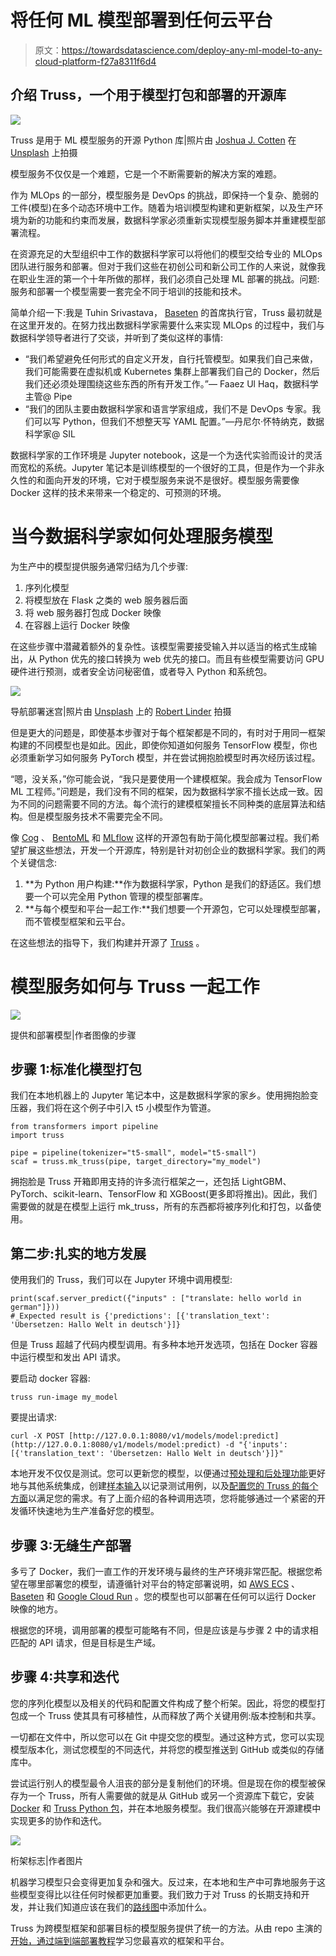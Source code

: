 # 将任何 ML 模型部署到任何云平台

> 原文：<https://towardsdatascience.com/deploy-any-ml-model-to-any-cloud-platform-f27a8311f6d4>

## 介绍 Truss，一个用于模型打包和部署的开源库

![](img/9055ba44871e73912c6d63579d2d7d67.png)

Truss 是用于 ML 模型服务的开源 Python 库|照片由 [Joshua J. Cotten](https://unsplash.com/@jcotten?utm_source=unsplash&utm_medium=referral&utm_content=creditCopyText) 在 [Unsplash](https://unsplash.com/s/photos/truss?utm_source=unsplash&utm_medium=referral&utm_content=creditCopyText) 上拍摄

模型服务不仅仅是一个难题，它是一个不断需要新的解决方案的难题。

作为 MLOps 的一部分，模型服务是 DevOps 的挑战，即保持一个复杂、脆弱的工件(模型)在多个动态环境中工作。随着为培训模型构建和更新框架，以及生产环境为新的功能和约束而发展，数据科学家必须重新实现模型服务脚本并重建模型部署流程。

在资源充足的大型组织中工作的数据科学家可以将他们的模型交给专业的 MLOps 团队进行服务和部署。但对于我们这些在初创公司和新公司工作的人来说，就像我在职业生涯的第一个十年所做的那样，我们必须自己处理 ML 部署的挑战。问题:服务和部署一个模型需要一套完全不同于培训的技能和技术。

简单介绍一下:我是 Tuhin Srivastava， [Baseten](http://baseten.co) 的首席执行官，Truss 最初就是在这里开发的。在努力找出数据科学家需要什么来实现 MLOps 的过程中，我们与数据科学领导者进行了交谈，并听到了类似这样的事情:

*   “我们希望避免任何形式的自定义开发，自行托管模型。如果我们自己来做，我们可能需要在虚拟机或 Kubernetes 集群上部署我们自己的 Docker，然后我们还必须处理围绕这些东西的所有开发工作。”— Faaez Ul Haq，数据科学主管@ Pipe
*   “我们的团队主要由数据科学家和语言学家组成，我们不是 DevOps 专家。我们可以写 Python，但我们不想整天写 YAML 配置。”—丹尼尔·怀特纳克，数据科学家@ SIL

数据科学家的工作环境是 Jupyter notebook，这是一个为迭代实验而设计的灵活而宽松的系统。Jupyter 笔记本是训练模型的一个很好的工具，但是作为一个非永久性的和面向开发的环境，它对于模型服务来说不是很好。模型服务需要像 Docker 这样的技术来带来一个稳定的、可预测的环境。

# 当今数据科学家如何处理服务模型

为生产中的模型提供服务通常归结为几个步骤:

1.  序列化模型
2.  将模型放在 Flask 之类的 web 服务器后面
3.  将 web 服务器打包成 Docker 映像
4.  在容器上运行 Docker 映像

在这些步骤中潜藏着额外的复杂性。该模型需要接受输入并以适当的格式生成输出，从 Python 优先的接口转换为 web 优先的接口。而且有些模型需要访问 GPU 硬件进行预测，或者安全访问秘密值，或者导入 Python 和系统包。

![](img/fbfe6a68c423acf09ca64a59e943e02b.png)

导航部署迷宫|照片由 [Unsplash](https://unsplash.com/s/photos/lost-in-a-maze?utm_source=unsplash&utm_medium=referral&utm_content=creditCopyText) 上的 [Robert Linder](https://unsplash.com/@rwlinder?utm_source=unsplash&utm_medium=referral&utm_content=creditCopyText) 拍摄

但是更大的问题是，即使基本步骤对于每个框架都是不同的，有时对于用同一框架构建的不同模型也是如此。因此，即使你知道如何服务 TensorFlow 模型，你也必须重新学习如何服务 PyTorch 模型，并在尝试拥抱脸模型时再次经历该过程。

“嗯，没关系，”你可能会说，“我只是要使用一个建模框架。我会成为 TensorFlow ML 工程师。”问题是，我们没有不同的框架，因为数据科学家不擅长达成一致。因为不同的问题需要不同的方法。每个流行的建模框架擅长不同种类的底层算法和结构。但是模型服务技术不需要完全不同。

像 [Cog](https://github.com/replicate/cog) 、 [BentoML](https://github.com/bentoml/BentoML) 和 [MLflow](https://github.com/mlflow/mlflow/) 这样的开源包有助于简化模型部署过程。我们希望扩展这些想法，开发一个开源库，特别是针对初创企业的数据科学家。我们的两个关键信念:

1.  **为 Python 用户构建:**作为数据科学家，Python 是我们的舒适区。我们想要一个可以完全用 Python 管理的模型部署库。
2.  **与每个模型和平台一起工作:**我们想要一个开源包，它可以处理模型部署，而不管模型框架和云平台。

在这些想法的指导下，我们构建并开源了 [Truss](https://github.com/basetenlabs/truss) 。

# 模型服务如何与 Truss 一起工作

![](img/1e914c40f3c860aa743752cd30a6b351.png)

提供和部署模型|作者图像的步骤

## 步骤 1:标准化模型打包

我们在本地机器上的 Jupyter 笔记本中，这是数据科学家的家乡。使用拥抱脸变压器，我们将在这个例子中引入 t5 小模型作为管道。

```
from transformers import pipeline
import truss

pipe = pipeline(tokenizer="t5-small", model="t5-small")
scaf = truss.mk_truss(pipe, target_directory="my_model")
```

拥抱脸是 Truss 开箱即用支持的许多流行框架之一，还包括 LightGBM、PyTorch、scikit-learn、TensorFlow 和 XGBoost(更多即将推出)。因此，我们需要做的就是在模型上运行 mk_truss，所有的东西都将被序列化和打包，以备使用。

## 第二步:扎实的地方发展

使用我们的 Truss，我们可以在 Jupyter 环境中调用模型:

```
print(scaf.server_predict({"inputs" : ["translate: hello world in german"]}))
# Expected result is {'predictions': [{'translation_text': 'Übersetzen: Hallo Welt in deutsch'}]}
```

但是 Truss 超越了代码内模型调用。有多种本地开发选项，包括在 Docker 容器中运行模型和发出 API 请求。

要启动 docker 容器:

```
truss run-image my_model
```

要提出请求:

```
curl -X POST [http://127.0.0.1:8080/v1/models/model:predict](http://127.0.0.1:8080/v1/models/model:predict) -d "{'inputs': [{'translation_text': 'Übersetzen: Hallo Welt in deutsch'}]}"
```

本地开发不仅仅是测试。您可以更新您的模型，以便通过[预处理和后处理功能](https://truss.baseten.co/develop/processing)更好地与其他系统集成，创建[样本输入](https://truss.baseten.co/develop/examples)以记录测试用例，以及[配置您的 Truss 的每个方面](https://truss.baseten.co/develop/configuration)以满足您的需求。有了上面介绍的各种调用选项，您将能够通过一个紧密的开发循环快速地为生产准备好您的模型。

## 步骤 3:无缝生产部署

多亏了 Docker，我们一直工作的开发环境与最终的生产环境非常匹配。根据您希望在哪里部署您的模型，请遵循针对平台的特定部署说明，如 [AWS ECS](https://truss.baseten.co/deploy/aws) 、 [Baseten](https://truss.baseten.co/deploy/baseten) 和 [Google Cloud Run](https://truss.baseten.co/deploy/gcp) 。您的模型也可以部署在任何可以运行 Docker 映像的地方。

根据您的环境，调用部署的模型可能略有不同，但是应该是与步骤 2 中的请求相匹配的 API 请求，但是目标是生产域。

## 步骤 4:共享和迭代

您的序列化模型以及相关的代码和配置文件构成了整个桁架。因此，将您的模型打包成一个 Truss 使其具有可移植性，从而释放了两个关键用例:版本控制和共享。

一切都在文件中，所以您可以在 Git 中提交您的模型。通过这种方式，您可以实现模型版本化，测试您模型的不同迭代，并将您的模型推送到 GitHub 或类似的存储库中。

尝试运行别人的模型最令人沮丧的部分是复制他们的环境。但是现在你的模型被保存为一个 Truss，所有人需要做的就是从 GitHub 或另一个资源库下载它，安装 [Docker](https://www.docker.com/) 和 [Truss Python 包](https://pypi.org/project/truss/)，并在本地服务模型。我们很高兴能够在开源建模中实现更多的协作和迭代。

![](img/68ce055c3cc5609a6049925ceea686a0.png)

桁架标志|作者图片

机器学习模型只会变得更加复杂和强大。反过来，在本地和生产中可靠地服务于这些模型变得比以往任何时候都更加重要。我们致力于对 Truss 的长期支持和开发，并让我们知道应该在我们的[路线图](https://github.com/basetenlabs/truss/blob/main/ROADMAP.md)中添加什么。

Truss 为跨模型框架和部署目标的模型服务提供了统一的方法。从由 repo 主演的[开始，通过](http://github.com/basetenlabs/truss)[端到端部署教程](https://baseten.gitbook.io/truss/e2e)学习您最喜欢的框架和平台。